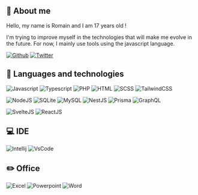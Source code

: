 ## 👋 About me

Hello, my name is Romain and I am 17 years old !

I'm trying to improve myself in the technologies that will make me evolve in the future. For now, I mainly use tools using the javascript language.

[![Github](https://img.shields.io/badge/Github-161b22?style=for-the-badge&logo=Github&logoColor=FFFFFF)](https://github.com/RomainSav) [![Twitter](https://img.shields.io/badge/Twitter-%231DA1F2?style=for-the-badge&logo=Twitter&logoColor=FFFFFF)](https://twitter.com/RomainSav_)

## 🚀 Languages and technologies
![Javascript](https://img.shields.io/badge/Javascript-323330?style=for-the-badge&logo=Javascript) 
![Typescript](https://img.shields.io/badge/TypeScript-007ACC?style=for-the-badge&logo=typescript&logoColor=white)
![PHP](https://img.shields.io/badge/PHP-777BB4?style=for-the-badge&logo=php&logoColor=white)
![HTML](https://img.shields.io/badge/HTML-239120?style=for-the-badge&logo=html5&logoColor=white)
![SCSS](https://img.shields.io/badge/Scss-CC6699?style=for-the-badge&logo=sass&logoColor=white)
![TailwindCSS](https://img.shields.io/badge/Tailwind_CSS-38B2AC?style=for-the-badge&logo=tailwind-css&logoColor=white)

![NodeJS](https://img.shields.io/badge/Node.js-43853D?style=for-the-badge&logo=node.js&logoColor=white)
![SQLite](https://img.shields.io/badge/SQLite-07405E?style=for-the-badge&logo=sqlite&logoColor=white)
![MySQL](https://img.shields.io/badge/MySQL-00000F?style=for-the-badge&logo=mysql&logoColor=white)
![NestJS](https://img.shields.io/badge/NestJS-090909?style=for-the-badge&logo=NestJS&logoColor=ea2845)
![Prisma](https://img.shields.io/badge/Prisma-00A169?style=for-the-badge&logo=Prisma)
![GraphQL](https://img.shields.io/badge/GraphQL-e00097?style=for-the-badge&logo=graphql)

![SvelteJS](https://img.shields.io/badge/Svelte-4A4A55?style=for-the-badge&logo=svelte&logoColor=FF3E00)
![ReactJS](https://img.shields.io/badge/React-20232A?style=for-the-badge&logo=react&logoColor=61DAFB)

## 💻 IDE
![Intellij](https://img.shields.io/badge/IntelliJ_IDEA-000000.svg?style=for-the-badge&logo=intellij-idea&logoColor=white)
![VsCode](https://img.shields.io/badge/Visual_Studio_Code-0078D4?style=for-the-badge&logo=visual%20studio%20code&logoColor=white)

## ✏️ Office
![Excel](https://img.shields.io/badge/Microsoft_Excel-217346?style=for-the-badge&logo=microsoft-excel&logoColor=white)
![Powerpoint](https://img.shields.io/badge/Microsoft_PowerPoint-B7472A?style=for-the-badge&logo=microsoft-powerpoint&logoColor=white)
![Word](https://img.shields.io/badge/Microsoft_Word-2B579A?style=for-the-badge&logo=microsoft-word&logoColor=white)
